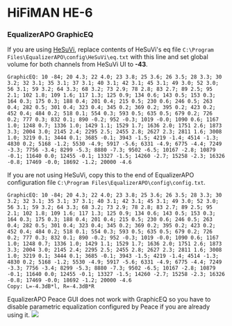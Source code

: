 # HiFiMAN HE-6
### EqualizerAPO GraphicEQ
If you are using [HeSuVi](https://sourceforge.net/projects/hesuvi/), replace contents of HeSuVi's eq file `C:\Program Files\EqualizerAPO\config\HeSuVi\eq.txt` with this line and set global volume for both channels from HeSuVi UI to **-43**.
```
GraphicEQ: 10 -84; 20 4.3; 22 4.0; 23 3.8; 25 3.6; 26 3.5; 28 3.3; 30 3.2; 32 3.1; 35 3.1; 37 3.1; 40 3.1; 42 3.1; 45 3.1; 49 3.0; 52 3.0; 56 3.1; 59 3.2; 64 3.3; 68 3.2; 73 2.9; 78 2.8; 83 2.7; 89 2.5; 95 2.1; 102 1.8; 109 1.6; 117 1.3; 125 0.9; 134 0.6; 143 0.5; 153 0.3; 164 0.3; 175 0.3; 188 0.4; 201 0.4; 215 0.5; 230 0.6; 246 0.5; 263 0.4; 282 0.5; 301 0.4; 323 0.4; 345 0.2; 369 0.2; 395 0.2; 423 0.2; 452 0.4; 484 0.2; 518 0.1; 554 0.3; 593 0.5; 635 0.5; 679 0.2; 726 0.2; 777 0.3; 832 0.1; 890 -0.2; 952 -0.3; 1019 -0.0; 1090 0.6; 1167 1.0; 1248 0.7; 1336 1.0; 1429 1.1; 1529 1.7; 1636 2.0; 1751 2.6; 1873 3.3; 2004 3.0; 2145 2.4; 2295 2.5; 2455 2.8; 2627 2.3; 2811 1.6; 3008 1.0; 3219 0.1; 3444 0.1; 3685 -0.1; 3943 -1.5; 4219 -1.4; 4514 -1.3; 4830 0.2; 5168 -1.2; 5530 -4.9; 5917 -5.6; 6331 -4.9; 6775 -4.4; 7249 -3.3; 7756 -3.4; 8299 -5.3; 8880 -7.3; 9502 -6.5; 10167 -2.8; 10879 -0.1; 11640 0.0; 12455 -0.1; 13327 -1.5; 14260 -2.7; 15258 -2.3; 16326 -0.8; 17469 -0.0; 18692 -1.2; 20000 -4.6
```
If you are not using HeSuVi, copy this to the end of EqualizerAPO configuration file `C:\Program Files\EqualizerAPO\config\config.txt`.
```
GraphicEQ: 10 -84; 20 4.3; 22 4.0; 23 3.8; 25 3.6; 26 3.5; 28 3.3; 30 3.2; 32 3.1; 35 3.1; 37 3.1; 40 3.1; 42 3.1; 45 3.1; 49 3.0; 52 3.0; 56 3.1; 59 3.2; 64 3.3; 68 3.2; 73 2.9; 78 2.8; 83 2.7; 89 2.5; 95 2.1; 102 1.8; 109 1.6; 117 1.3; 125 0.9; 134 0.6; 143 0.5; 153 0.3; 164 0.3; 175 0.3; 188 0.4; 201 0.4; 215 0.5; 230 0.6; 246 0.5; 263 0.4; 282 0.5; 301 0.4; 323 0.4; 345 0.2; 369 0.2; 395 0.2; 423 0.2; 452 0.4; 484 0.2; 518 0.1; 554 0.3; 593 0.5; 635 0.5; 679 0.2; 726 0.2; 777 0.3; 832 0.1; 890 -0.2; 952 -0.3; 1019 -0.0; 1090 0.6; 1167 1.0; 1248 0.7; 1336 1.0; 1429 1.1; 1529 1.7; 1636 2.0; 1751 2.6; 1873 3.3; 2004 3.0; 2145 2.4; 2295 2.5; 2455 2.8; 2627 2.3; 2811 1.6; 3008 1.0; 3219 0.1; 3444 0.1; 3685 -0.1; 3943 -1.5; 4219 -1.4; 4514 -1.3; 4830 0.2; 5168 -1.2; 5530 -4.9; 5917 -5.6; 6331 -4.9; 6775 -4.4; 7249 -3.3; 7756 -3.4; 8299 -5.3; 8880 -7.3; 9502 -6.5; 10167 -2.8; 10879 -0.1; 11640 0.0; 12455 -0.1; 13327 -1.5; 14260 -2.7; 15258 -2.3; 16326 -0.8; 17469 -0.0; 18692 -1.2; 20000 -4.6
Copy: L=-4.3dB*l, R=-4.3dB*R
```
EqualizerAPO Peace GUI does not work with GraphicEQ so you have to disable parametric equalization configured by Peace if you are already using it.
![](https://raw.githubusercontent.com/jaakkopasanen/AutoEq/master/results/SBAF-Serious/innerfidelity/onear/HiFiMAN%20HE-6/HiFiMAN%20HE-6.png)

